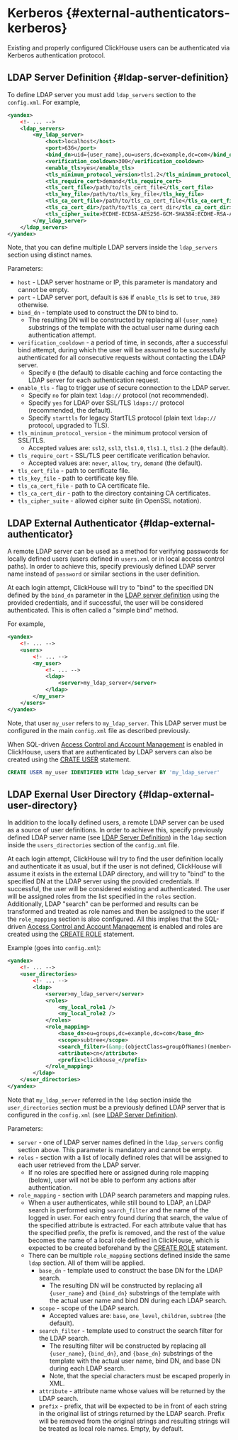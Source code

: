 # Kerberos {#external-authenticators-kerberos}

Existing and properly configured ClickHouse users can be authenticated via Kerberos authentication protocol. 

## LDAP Server Definition {#ldap-server-definition}

To define LDAP server you must add `ldap_servers` section to the `config.xml`. For example,

```xml
<yandex>
    <!- ... -->
    <ldap_servers>
        <my_ldap_server>
            <host>localhost</host>
            <port>636</port>
            <bind_dn>uid={user_name},ou=users,dc=example,dc=com</bind_dn>
            <verification_cooldown>300</verification_cooldown>
            <enable_tls>yes</enable_tls>
            <tls_minimum_protocol_version>tls1.2</tls_minimum_protocol_version>
            <tls_require_cert>demand</tls_require_cert>
            <tls_cert_file>/path/to/tls_cert_file</tls_cert_file>
            <tls_key_file>/path/to/tls_key_file</tls_key_file>
            <tls_ca_cert_file>/path/to/tls_ca_cert_file</tls_ca_cert_file>
            <tls_ca_cert_dir>/path/to/tls_ca_cert_dir</tls_ca_cert_dir>
            <tls_cipher_suite>ECDHE-ECDSA-AES256-GCM-SHA384:ECDHE-RSA-AES256-GCM-SHA384:AES256-GCM-SHA384</tls_cipher_suite>
        </my_ldap_server>
    </ldap_servers>
</yandex>
```

Note, that you can define multiple LDAP servers inside the `ldap_servers` section using distinct names.

Parameters:

- `host` - LDAP server hostname or IP, this parameter is mandatory and cannot be empty.
- `port` - LDAP server port, default is `636` if `enable_tls` is set to `true`, `389` otherwise.
- `bind_dn` - template used to construct the DN to bind to.
    - The resulting DN will be constructed by replacing all `{user_name}` substrings of the
      template with the actual user name during each authentication attempt.
- `verification_cooldown` - a period of time, in seconds, after a successful bind attempt,
  during which the user will be assumed to be successfully authenticated for all consecutive
  requests without contacting the LDAP server.
    - Specify `0` (the default) to disable caching and force contacting the LDAP server for each authentication request.
- `enable_tls` - flag to trigger use of secure connection to the LDAP server.
    - Specify `no` for plain text `ldap://` protocol (not recommended).
    - Specify `yes` for LDAP over SSL/TLS `ldaps://` protocol (recommended, the default).
    - Specify `starttls` for legacy StartTLS protocol (plain text `ldap://` protocol, upgraded to TLS).
- `tls_minimum_protocol_version` - the minimum protocol version of SSL/TLS.
    - Accepted values are: `ssl2`, `ssl3`, `tls1.0`, `tls1.1`, `tls1.2` (the default).
- `tls_require_cert` - SSL/TLS peer certificate verification behavior.
    - Accepted values are: `never`, `allow`, `try`, `demand` (the default).
- `tls_cert_file` - path to certificate file.
- `tls_key_file` - path to certificate key file.
- `tls_ca_cert_file` - path to CA certificate file.
- `tls_ca_cert_dir` - path to the directory containing CA certificates.
- `tls_cipher_suite` - allowed cipher suite (in OpenSSL notation).

## LDAP External Authenticator {#ldap-external-authenticator}

A remote LDAP server can be used as a method for verifying passwords for locally defined users (users defined in `users.xml` or in local access control paths). In order to achieve this, specify previously defined LDAP server name instead of `password` or similar sections in the user definition.

At each login attempt, ClickHouse will try to "bind" to the specified DN defined by the `bind_dn` parameter in the [LDAP server definition](#ldap-server-definition) using the provided credentials, and if successful, the user will be considered authenticated. This is often called a "simple bind" method.

For example,

```xml
<yandex>
    <!- ... -->
    <users>
        <!- ... -->
        <my_user>
            <!- ... -->
            <ldap>
                <server>my_ldap_server</server>
            </ldap>
        </my_user>
    </users>
</yandex>
```

Note, that user `my_user` refers to `my_ldap_server`. This LDAP server must be configured in the main `config.xml` file as described previously.

When SQL-driven [Access Control and Account Management](../access-rights.md#access-control) is enabled in ClickHouse, users that are authenticated by LDAP servers can also be created using the [CRATE USER](../../sql-reference/statements/create/user.md#create-user-statement) statement.


```sql
CREATE USER my_user IDENTIFIED WITH ldap_server BY 'my_ldap_server'
```

## LDAP Exernal User Directory {#ldap-external-user-directory}

In addition to the locally defined users, a remote LDAP server can be used as a source of user definitions. In order to achieve this, specify previously defined LDAP server name (see [LDAP Server Definition](#ldap-server-definition)) in the `ldap` section inside the `users_directories` section of the `config.xml` file.

At each login attempt, ClickHouse will try to find the user definition locally and authenticate it as usual, but if the user is not defined, ClickHouse will assume it exists in the external LDAP directory, and will try to "bind" to the specified DN at the LDAP server using the provided credentials. If successful, the user will be considered existing and authenticated. The user will be assigned roles from the list specified in the `roles` section. Additionally, LDAP "search" can be performed and results can be transformed and treated as role names and then be assigned to the user if the `role_mapping` section is also configured. All this implies that the SQL-driven [Access Control and Account Management](../access-rights.md#access-control) is enabled and roles are created using the [CREATE ROLE](../../sql-reference/statements/create/role.md#create-role-statement) statement.

Example (goes into `config.xml`):

```xml
<yandex>
    <!- ... -->
    <user_directories>
        <!- ... -->
        <ldap>
            <server>my_ldap_server</server>
            <roles>
                <my_local_role1 />
                <my_local_role2 />
            </roles>
            <role_mapping>
                <base_dn>ou=groups,dc=example,dc=com</base_dn>
                <scope>subtree</scope>
                <search_filter>(&amp;(objectClass=groupOfNames)(member={bind_dn}))</search_filter>
                <attribute>cn</attribute>
                <prefix>clickhouse_</prefix>
            </role_mapping>
        </ldap>
    </user_directories>
</yandex>
```

Note that `my_ldap_server` referred in the `ldap` section inside the `user_directories` section must be a previously
defined LDAP server that is configured in the `config.xml` (see [LDAP Server Definition](#ldap-server-definition)).

Parameters:

- `server` - one of LDAP server names defined in the `ldap_servers` config section above.
  This parameter is mandatory and cannot be empty.
- `roles` - section with a list of locally defined roles that will be assigned to each user retrieved from the LDAP server.
    - If no roles are specified here or assigned during role mapping (below), user will not be able
      to perform any actions after authentication.
- `role_mapping` - section with LDAP search parameters and mapping rules.
    - When a user authenticates, while still bound to LDAP, an LDAP search is performed using `search_filter`
      and the name of the logged in user. For each entry found during that search, the value of the specified
      attribute is extracted. For each attribute value that has the specified prefix, the prefix is removed,
      and the rest of the value becomes the name of a local role defined in ClickHouse,
      which is expected to be created beforehand by the [CREATE ROLE](../../sql-reference/statements/create/role.md#create-role-statement) statement.
    - There can be multiple `role_mapping` sections defined inside the same `ldap` section. All of them will be applied.
        - `base_dn` - template used to construct the base DN for the LDAP search.
           - The resulting DN will be constructed by replacing all `{user_name}` and `{bind_dn}`
             substrings of the template with the actual user name and bind DN during each LDAP search.
        - `scope` - scope of the LDAP search.
            - Accepted values are: `base`, `one_level`, `children`, `subtree` (the default).
        - `search_filter` - template used to construct the search filter for the LDAP search.
            - The resulting filter will be constructed by replacing all `{user_name}`, `{bind_dn}`, and `{base_dn}`
              substrings of the template with the actual user name, bind DN, and base DN during each LDAP search.
            - Note, that the special characters must be escaped properly in XML.
        - `attribute` - attribute name whose values will be returned by the LDAP search.
        - `prefix` - prefix, that will be expected to be in front of each string in the original
          list of strings returned by the LDAP search. Prefix will be removed from the original
          strings and resulting strings will be treated as local role names. Empty, by default.
